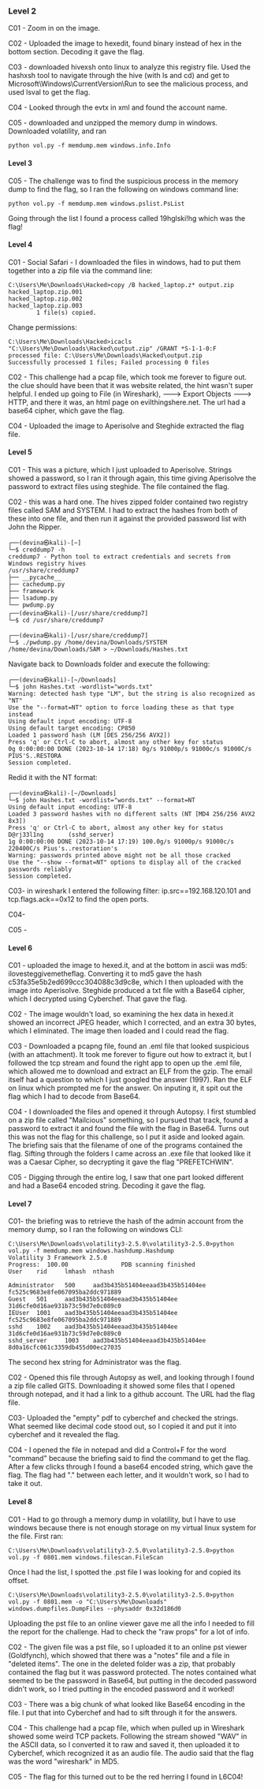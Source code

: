 ### Level 2
C01 - Zoom in on the image.

C02 - Uploaded the image to hexedit, found binary instead of hex in the bottom section. Decoding it gave the flag. 

C03 - downloaded hivexsh onto linux to analyze this registry file. Used the hashxsh tool to navigate through the hive (with ls and cd) and get to Microsoft\Windows\CurrentVersion\Run to see the malicious process, and used lsval to get the flag.

C04 - Looked through the evtx in xml and found the account name. 

C05 - downloaded and unzipped the memory dump in windows. Downloaded volatility, and ran

```
python vol.py -f memdump.mem windows.info.Info
```
#### Level 3

C05 - The challenge was to find the suspicious process in the memory dump to find the flag, so I ran the following on windows command line:

```
python vol.py -f memdump.mem windows.pslist.PsList
```

Going through the list I found a process called 19hglski!hg which was the flag!
#### Level 4

C01 - Social Safari - I downloaded the files in windows, had to put them together into a zip file via the command line:
```
C:\Users\Me\Downloads\Hacked>copy /B hacked_laptop.z* output.zip
hacked_laptop.zip.001
hacked_laptop.zip.002
hacked_laptop.zip.003
        1 file(s) copied.
```
Change permissions:
```
C:\Users\Me\Downloads\Hacked>icacls "C:\Users\Me\Downloads\Hacked\output.zip" /GRANT *S-1-1-0:F
processed file: C:\Users\Me\Downloads\Hacked\output.zip
Successfully processed 1 files; Failed processing 0 files
```
C02 - This challenge had a pcap file, which took me forever to figure out. the clue should have been that it was website related, the hint wasn't super helpful. I ended up going to File (in Wireshark), ---> Export Objects ---> HTTP, and there it was, an html page on evilthingshere.net. The url had a base64 cipher, which gave the flag.

C04 - Uploaded the image to Aperisolve and Steghide extracted the flag file.

#### Level 5
C01 - This was a picture, which I just uploaded to Aperisolve. Strings showed a password, so I ran it through again, this time giving Aperisolve the password to extract files using steghide. The file contained the flag.

C02 - this was a hard one. The hives zipped folder contained two registry files called SAM and SYSTEM. I had to extract the hashes from both of these into one file, and then run it against the provided password list with John the Ripper.

```
┌──(devina㉿kali)-[~]
└─$ creddump7 -h                                                                                       
creddump7 - Python tool to extract credentials and secrets from Windows registry hives
/usr/share/creddump7
├── __pycache__
├── cachedump.py
├── framework
├── lsadump.py
└── pwdump.py
┌──(devina㉿kali)-[/usr/share/creddump7]
└─$ cd /usr/share/creddump7

┌──(devina㉿kali)-[/usr/share/creddump7]
└─$ ./pwdump.py /home/devina/Downloads/SYSTEM /home/devina/Downloads/SAM > ~/Downloads/Hashes.txt

```
Navigate back to Downloads folder and execute the following:

```
┌──(devina㉿kali)-[~/Downloads]
└─$ john Hashes.txt -wordlist="words.txt"
Warning: detected hash type "LM", but the string is also recognized as "NT"
Use the "--format=NT" option to force loading these as that type instead
Using default input encoding: UTF-8
Using default target encoding: CP850
Loaded 1 password hash (LM [DES 256/256 AVX2])
Press 'q' or Ctrl-C to abort, almost any other key for status
0g 0:00:00:00 DONE (2023-10-14 17:18) 0g/s 91000p/s 91000c/s 91000C/s PIUS'S..RESTORA
Session completed. 

```
Redid it with the NT format:

```
┌──(devina㉿kali)-[~/Downloads]
└─$ john Hashes.txt -wordlist="words.txt" --format=NT                                                  
Using default input encoding: UTF-8
Loaded 3 password hashes with no different salts (NT [MD4 256/256 AVX2 8x3])
Press 'q' or Ctrl-C to abort, almost any other key for status
D@rj33l1ng       (sshd_server)     
1g 0:00:00:00 DONE (2023-10-14 17:19) 100.0g/s 91000p/s 91000c/s 220400C/s Pius's..restoration's
Warning: passwords printed above might not be all those cracked
Use the "--show --format=NT" options to display all of the cracked passwords reliably
Session completed. 
```

C03- in wireshark I entered the following filter:
ip.src==192.168.120.101 and tcp.flags.ack==0x12
to find the open ports.

C04-

C05 - 


#### Level 6

C01 - uploaded the image to hexed.it, and at the bottom in ascii was md5: ilovesteggivemetheflag. Converting it to md5 gave the hash c53fa35e5b2ed699ccc304088c3d9c8e, which I then uploaded with the image into Aperisolve. Steghide produced a txt file with a Base64 cipher, which I decrypted using Cyberchef. That gave the flag.

C02 - The image wouldn't load, so examining the hex data in hexed.it showed an incorrect JPEG header, which I corrected, and an extra 30 bytes, which I eliminated. The image then loaded and I could read the flag.

C03 - Downloaded a pcapng file, found an .eml file that looked suspicious (with an attachment). It took me forever to figure out how to extract it, but I followed the tcp stream and found the right app to open up the .eml file, which allowed me to download and extract an ELF from the gzip. The email itself had a question to which I just googled the answer (1997). Ran the ELF on linux which prompted me for the answer. On inputing it, it spit out the flag which I had to decode from Base64.

C04 - I downloaded the files and opened it through Autopsy. I first stumbled on a zip file called "Mailcious" something, so I pursued that track, found a password to extract it and found the file with the flag in Base64. Turns out this was not the flag for this challenge, so I put it aside and looked again. The briefing sais that the filename of one of the programs contained the flag. Sifting through the folders I came across an .exe file that looked like it was a Caesar Cipher, so decrypting it gave the flag "PREFETCHWIN".

C05 - Digging through the entire log, I saw that one part looked different and had a Base64 encoded string. Decoding it gave the flag. 

#### Level 7

C01- the briefing was to retrieve the hash of the admin account from the memory dump, so I ran the following on windows CLI:

```
C:\Users\Me\Downloads\volatility3-2.5.0\volatility3-2.5.0>python vol.py -f memdump.mem windows.hashdump.Hashdump
Volatility 3 Framework 2.5.0
Progress:  100.00               PDB scanning finished
User    rid     lmhash  nthash

Administrator   500     aad3b435b51404eeaad3b435b51404ee        fc525c9683e8fe067095ba2ddc971889
Guest   501     aad3b435b51404eeaad3b435b51404ee        31d6cfe0d16ae931b73c59d7e0c089c0
IEUser  1001    aad3b435b51404eeaad3b435b51404ee        fc525c9683e8fe067095ba2ddc971889
sshd    1002    aad3b435b51404eeaad3b435b51404ee        31d6cfe0d16ae931b73c59d7e0c089c0
sshd_server     1003    aad3b435b51404eeaad3b435b51404ee        8d0a16cfc061c3359db455d00ec27035
```

The second hex string for Administrator was the flag.

C02 - Opened this file through Autopsy as well, and looking through I found a zip file called GITS. Downloading it showed some files that I opened through notepad, and it had a link to a github account. The URL had the flag file. 

C03- Uploaded the "empty" pdf to cyberchef and checked the strings. What seemed like decimal code stood out, so I copied it and put it into cyberchef and it revealed the flag.

C04 - I opened the file in notepad and did a Control+F for the word "command" because the briefing said to find the command to get the flag. After a few clicks through I found a base64 encoded string, which gave the flag. The flag had "." between each letter, and it wouldn't work, so I had to take it out. 

#### Level 8
C01 - Had to go through a memory dump in volatility, but I have to use windows because there is not enough storage on my virtual linux system for the file.
First ran:
```
C:\Users\Me\Downloads\volatility3-2.5.0\volatility3-2.5.0>python vol.py -f 0801.mem windows.filescan.FileScan
```
Once I had the list, I spotted the .pst file I was looking for and copied its offset.
```
C:\Users\Me\Downloads\volatility3-2.5.0\volatility3-2.5.0>python vol.py -f 0801.mem -o "C:\Users\Me\Downloads" windows.dumpfiles.DumpFiles --physaddr 0x32d186d0
```
Uploading the pst file to an online viewer gave me all the info I needed to fill the report for the challenge. Had to check the "raw props" for a lot of info.

C02 - The given file was a pst file, so I uploaded it to an online pst viewer (Goldfynch), which showed that there was a "notes" file and a file in "deleted items". The one in the deleted folder was a zip, that probably contained the flag but it was password protected. The notes contained what seemed to be the password in Base64, but putting in the decoded password didn't work, so I tried putting in the encoded password and it worked!

C03 - There was a big chunk of what looked like Base64 encoding in the file. I put that into Cyberchef and had to sift through it for the answers.

C04 - This challenge had a pcap file, which when pulled up in Wireshark showed some weird TCP packets. Following the stream showed "WAV" in the ASCII data, so I converted it to raw and saved it, then uploaded it to Cyberchef, which recognized it as an audio file. The audio said that the flag was the word "wireshark" in MD5.

C05 - The flag for this turned out to be the red herring I found in L6C04!

